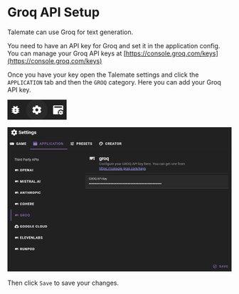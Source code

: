 # Groq API Setup

Talemate can use Groq for text generation.

You need to have an API key for Groq and set it in the application config. You can manage your Groq API keys at [https://console.groq.com/keys](https://console.groq.com/keys)

Once you have your key open the Talemate settings and click the `APPLICATION` tab and then the `GROQ` category. Here you can add your Groq API key.

![Open settings](../../img/0.26.0/open-settings.png)

![Set Groq Api Key](../../img/0.26.0/groq-settings.png)

Then click `Save` to save your changes.